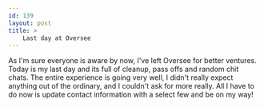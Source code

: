 ```yaml
---
id: 139
layout: post
title: >
    Last day at Oversee
---
```


As I'm sure everyone is aware by now, I've left Oversee for better ventures. Today is my last day and its full of cleanup, pass offs and random chit chats. The entire experience is going very well, I didn't really expect anything out of the ordinary, and I couldn't ask for more really. All I have to do now is update contact information with a select few and be on my way!
